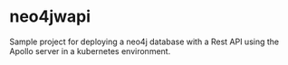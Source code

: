 # neo4jwapi
Sample project for deploying a neo4j database with a Rest API using the Apollo server in a kubernetes environment.
